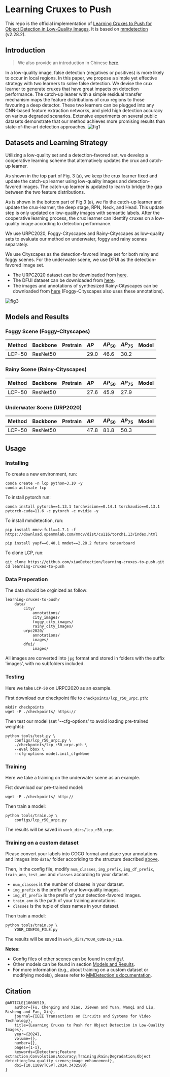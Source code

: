 # Learning Cruxes to Push
This repo is the official implementation of [Learning Cruxes to Push for Object Detection in
Low-Quality Images](https://ieeexplore.ieee.org/abstract/document/10606519). It is based on [mmdetection](https://github.com/open-mmlab/mmdetection/tree/2.x) (v2.28.2).
## Introduction
> We also provide an introduction in Chinese [here](https://zhuanlan.zhihu.com/p/710798636).

In a low-quality image, false detection (negatives or positives) is more likely to occur in local regions. In this paper, we propose a simple yet effective strategy with
two learners to solve false detection. We devise the crux
learner to generate cruxes that have great impacts on detection
performance. The catch-up leaner with a simple residual transfer
mechanism maps the feature distributions of crux regions to those
favouring a deep detector. These two learners can be plugged into
any CNN-based feature extraction networks, and yield high detection accuracy on various
degraded scenarios. Extensive experiments on several public
datasets demonstrate that our method achieves more promising
results than state-of-the-art detection approaches.
![fig1](./assets/fig1.jpg)
## Datasets and Learning Strategy
Utilizing a low-quality set and a detection-favored set, we develop a cooperative learning scheme that alternatively
updates the crux and catch-up learner.

As shown in the top part of Fig. 3 (a), we keep the crux
learner fixed and update the catch-up learner using low-quality images and detection-favored images. The
catch-up learner is updated to learn to bridge the gap between the
two feature distributions.

As is shown in the bottom part of Fig.3 (a), we fix the catch-up learner and update the crux-learner, the deep stage, RPN, Neck, and Head. This update step is only updated on low-quality images with semantic labels. After the cooperative learning process, the crux learner can
identify cruxes on a low-quality image according to detection performance. 

We use URPC2020, Foggy-Cityscapes and Rainy-Cityscapes as low-quality sets to evaluate our method on underwater, foggy and rainy scenes separately. 

We use Cityscapes as the detection-favored image set for both rainy and foggy scenes. For the underwater scene, we use DFUI as the detection-favored image set.

- The URPC2020 dataset can be downloaded from [here]().
- The DFUI dataset can be downloaded from [here]().
- The images and annotations of synthesized Rainy-Cityscapes can be downloaded from [here]() (Foggy-Cityscapes also uses these annotations).


![fig3](./assets/fig3.jpg)
## Models and Results
### Foggy Scene (Foggy-Cityscapes)
|Method|Backbone|Pretrain|$AP$|$AP_{50}$|$AP_{75}$|Model|
|:-|:-|:-|:-|:-|:-|:-|
|LCP-50|ResNet50||29.0|46.6|30.2|

### Rainy Scene (Rainy-Cityscapes)
|Method|Backbone|Pretrain|$AP$|$AP_{50}$|$AP_{75}$|Model|
|:-|:-|:-|:-|:-|:-|:-|
|LCP-50|ResNet50||27.6|45.9|27.9|

### Underwater Scene (URP2020)
|Method|Backbone|Pretrain|$AP$|$AP_{50}$|$AP_{75}$|Model|
|:-|:-|:-|:-|:-|:-|:-|
|LCP-50|ResNet50||47.8|81.8|50.3|

## Usage
### Installing
To create a new environment, run:
```shell
conda create -n lcp python=3.10 -y
conda activate lcp
```
To install pytorch run:
```shell
conda install pytorch==1.13.1 torchvision==0.14.1 torchaudio==0.13.1 pytorch-cuda=11.6 -c pytorch -c nvidia -y
```
To install mmdetection, run:
```shell
pip install mmcv-full==1.7.1 -f https://download.openmmlab.com/mmcv/dist/cu116/torch1.13/index.html 

pip install yapf==0.40.1 mmdet==2.28.2 future tensorboard
```
To clone LCP, run:
```shell
git clone https://github.com/xiaoDetection/learning-cruxes-to-push.git
cd learning-cruxes-to-push
```
### Data Preperation
The data should be orginized as follow:
```
learning-cruxes-to-push/
    data/
        city/
            annotations/
            city_images/
            foggy_city_images/
            rainy_city_images/
        urpc2020/
            annotations/
            images/
        dfui/
            images/
```
All images are converted into `jpg` format and stored in folders with the suffix 'images', with no subfolders included.


### Testing
Here we take `LCP-50` on URPC2020 as an example.

First download our checkpoint file to `checkpoints/lcp_r50_urpc.pth`:
```shell
mkdir checkpoints
wget -P ./checkpoints/ https://
```
Then test our model (set '--cfg-options' to avoid loading pre-trained weights):
```shell
python tools/test.py \
    configs/lcp_r50_urpc.py \
    ./checkpoints/lcp_r50_urpc.pth \
    --eval bbox \
    --cfg-options model.init_cfg=None
```
### Training
Here we take a training on the  underwater scene as an example.

Fist download our pre-trained model:
```shell
wget -P ./checkpoints/ http://
```
Then train a model:
```shell
python tools/train.py \
    configs/lcp_r50_urpc.py
```

The results will be saved in `work_dirs/lcp_r50_urpc`. 

### Training on a custom dataset
Please convert your labels into COCO format and place your annotations and images into `data/` folder accoriding to the structure described [above](###Data_Preperation).

Then, in the config file, modify `num_classes`, `img_prefix`, `img_df_prefix`, `train_ann`, `test_ann` and `classes` according to your dataset.
- `num_classes` is the number of classes in your dataset.
- `img_prefix` is the prefix of your  low-quality images.
- `img_df_prefix` is the prefix of your detection-favored images.
- `train_ann` is the path of your training annotations.
- `classes` is the tuple of class names in your dataset.

Then train a model:
```shell
python tools/train.py \
    YOUR_CONFIG_FILE.py
```

The results will be saved in `work_dirs/YOUR_CONFIG_FILE`.

**Notes:**
- Config files of other scenes can be found in [configs/](configs/).
- Other models can be found in section [Models and Results](#models-and-results).
- For more information (e.g., about training on a custom dataset or modifying models), please refer to [MMDetection's documentation](https://mmdetection.readthedocs.io/en/v2.28.2/).

## Citation
```
@ARTICLE{10606519,
    author={Fu, Chenping and Xiao, Jiewen and Yuan, Wanqi and Liu, Risheng and Fan, Xin},
    journal={IEEE Transactions on Circuits and Systems for Video Technology}, 
    title={Learning Cruxes to Push for Object Detection in Low-Quality Images}, 
    year={2024},
    volume={},
    number={},
    pages={1-1},
    keywords={Detectors;Feature extraction;Convolution;Accuracy;Training;Rain;Degradation;Object detection;low-quality scenes;image enhancement},
    doi={10.1109/TCSVT.2024.3432580}
}
```